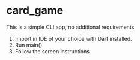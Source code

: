 # card_game
This is a simple CLI app, no additional requirements
1. Import in IDE of your choice with Dart installed.
2. Run main()
3. Follow the screen instructions
